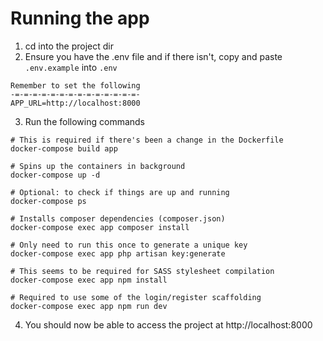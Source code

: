 # Running the app
1. cd into the project dir
2. Ensure you have the .env file and if there isn't, copy and paste `.env.example` into `.env`
```
Remember to set the following
-=-=-=-=-=-=-=-=-=-=-=-=-=-=-
APP_URL=http://localhost:8000
```
3. Run the following commands
```
# This is required if there's been a change in the Dockerfile
docker-compose build app

# Spins up the containers in background
docker-compose up -d

# Optional: to check if things are up and running
docker-compose ps

# Installs composer dependencies (composer.json)
docker-compose exec app composer install

# Only need to run this once to generate a unique key
docker-compose exec app php artisan key:generate

# This seems to be required for SASS stylesheet compilation
docker-compose exec app npm install

# Required to use some of the login/register scaffolding
docker-compose exec app npm run dev
```
4. You should now be able to access the project at http://localhost:8000